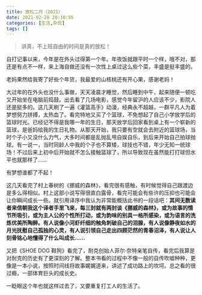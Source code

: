 ```yaml
---
title: 放松二月（2021）
date: 2021-02-28 20:10:55
categories: [生活,杂侃]
tags: []
---
```


> 讲真，不上班自由的时间是真的放松！

自打记事以来，今年是在外头过得第一个年。年夜饭就跟平时一个样，哦不对，那还是有点不一样，来上海自做还没有一次性上桌过这么些个菜，丰盛是挺丰盛的。

老妈果然给我寄了好些个年货，我最爱的山核桃还有开心果，感谢老妈！

大过年的在外头也没什么事做，天天凌晨才睡觉，然后睡到中午，起来随便一顿吃又开始坐在电脑前捣鼓。出去看了几场电影，感觉今年留沪的人应该不少，影院人还是挺多的。这几天刷了一遍《灌篮高手》动漫，经典永不超越，一群平凡人为着梦想努力拼搏，太热血了。看完特地又买了个篮球，不免想起了自己小学放学后的篮球时光。已经记不得是我哪一年的生日，那天放学后回家看到桌上有一个崭新的篮球，是爸妈给我的生日礼物。从那天开始，我只要有空就会去附近的篮球场，当时个子小又没什么力气，大多时间都是乱抛乱甩自娱自乐，到后来开始自己拍球抛球。有一说一，当时同龄人中我的个子也不算矮，球技也不错，年少无知一统球场！不过后来上初中后开始就不怎么接触篮球了，所以导致现在虽然能打打球但水平也就那样了……

有梦想谁都了不起！

这几天看完了村上春树的《挪威的森林》，看完很有感触，有时候觉得自己跟渡边是多么得相似。村上这部小说写得很直白露骨，看完可能会有些许的压抑也可能会让你瞬间成长一些。就引用译序中我认为非常能概括此书的一段话吧：**其间无数读者来信朝我这个译者手里飞来，每三封就有两封谈《挪威的森林》，或为故事的情节所吸引，或为主人公的个性所打动，或为韵味的别具一格所感染，或为语言的洗炼优美所陶醉。有人说像小河虾纤细的触角刺破自己的泪腺，有人说像静夜如水的月光抚慰自己孤独的心灵，有人说引领自己走出四顾茫然的青春沼泽，有人说让人刻骨铭心地懂得了什么叫成长……**

又把《SHOE DOG 鞋狗》看完了，耐克创始人菲尔·奈特亲笔自传，看完后我算是对耐克的历史有了更深刻的了解。整本书看的过程中不像一般的自传吹嘘种种，更像是一本小说，按照时间线将故事娓娓道来，讲述了成功路上的坎坷。总之看的很过瘾，一部体育巨头的成长史。

一眨眼这个年也就这样过去了，又要重复打工人的生活了。
